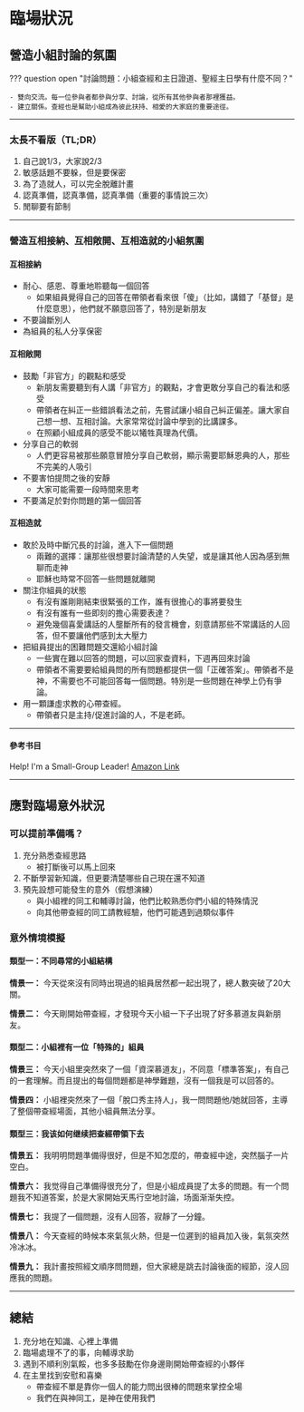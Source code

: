 # 臨場狀況

## 營造小組討論的氛圍

??? question open "討論問題：小組查經和主日證道、聖經主日學有什麼不同？"

    - 雙向交流。每一位參與者都參與分享、討論，從所有其他參與者那裡獲益。
    - 建立關係。查經也是幫助小組成為彼此扶持、相愛的大家庭的重要途徑。

-----

### 太長不看版（TL;DR）

1. 自己說1/3，大家說2/3
2. 敏感話題不要躲，但是要保密
3. 為了造就人，可以完全脫離計畫
4. 認真準備，認真準備，認真準備（重要的事情說三次）
5. 閒聊要有節制

-----

### 營造互相接納、互相敞開、互相造就的小組氛圍

#### 互相接納

- 耐心、感恩、尊重地聆聽每一個回答
    - 如果組員覺得自己的回答在帶領者看來很「傻」（比如，講錯了「基督」是什麼意思），他們就不願意回答了，特別是新朋友
- 不要論斷別人
- 為組員的私人分享保密

#### 互相敞開

- 鼓勵「非官方」的觀點和感受
    - 新朋友需要聽到有人講「非官方」的觀點，才會更敢分享自己的看法和感受
    - 帶領者在糾正一些錯誤看法之前，先嘗試讓小組自己糾正偏差。讓大家自己想一想、互相討論。大家常常從討論中學到的比講課多。
    - 在照顧小組成員的感受不能以犧牲真理為代價。
- 分享自己的軟弱
    - 人們更容易被那些願意冒險分享自己軟弱，顯示需要耶穌恩典的人，那些不完美的人吸引
- 不要害怕提問之後的安靜
    - 大家可能需要一段時間來思考
- 不要滿足於對你問題的第一個回答

#### 互相造就

- 敢於及時中斷冗長的討論，進入下一個問題
    - 兩難的選擇：讓那些很想要討論清楚的人失望，或是讓其他人因為感到無聊而走神
    - 耶穌也時常不回答一些問題就離開
- 關注你組員的狀態
    - 有沒有誰剛剛結束很緊張的工作，誰有很擔心的事將要發生
    - 有沒有誰有一些即刻的擔心需要表達？
    - 避免幾個喜愛講話的人壟斷所有的發言機會，刻意請那些不常講話的人回答，但不要讓他們感到太大壓力
- 把組員提出的困難問題交還給小組討論
    - 一些實在難以回答的問題，可以回家查資料，下週再回來討論
    - 帶領者不需要要給組員問的所有問題都提供一個「正確答案」。帶領者不是神，不需要也不可能回答每一個問題。特別是一些問題在神學上仍有爭論。
- 用一顆謙虛求教的心帶查經。
    - 帶領者只是主持/促進討論的人，不是老師。

-----

#### 參考书目

Help! I'm a Small-Group Leader! [Amazon Link](https://www.amazon.com/dp/B003JH835A/ref=dp-kindle-redirect?_encoding=UTF8&btkr=1)

-----

## 應對臨場意外狀況

### 可以提前準備嗎？

1. 充分熟悉查經思路
    - 被打斷後可以馬上回來
2. 不斷學習新知識，但更要清楚哪些自己現在還不知道
3. 預先設想可能發生的意外（假想演練）
    - 與小組裡的同工和輔導討論，他們比較熟悉你們小組的特殊情況
    - 向其他帶查經的同工請教經驗，他們可能遇到過類似事件

### 意外情境模擬

#### 類型一：不同尋常的小組結構

**情景一：**
今天從來沒有同時出現過的組員居然都一起出現了，總人數突破了20大關。

**情景二：**
今天剛開始帶查經，才發現今天小組一下子出現了好多慕道友與新朋友。

#### 類型二：小組裡有一位「特殊的」組員

**情景三：**
今天小組里突然來了一個「資深慕道友」，不同意「標準答案」，有自己的一套理解。而且提出的每個問題都是神學難題，沒有一個我是可以回答的。

**情景四：**
小組裡突然來了一個「脫口秀主持人」，我一問問題他/她就回答，主導了整個帶查經場面，其他小組員無法分享。

#### 類型三：我该如何继续把查經帶領下去

**情景五：**
我明明問題準備得很好，但是不知怎麼的，帶查經中途，突然腦子一片空白。

**情景六：**
我觉得自己準備得很充分了，但是小組成員提了太多的問題。有一个問題我不知道答案，於是大家開始天馬行空地討論，场面渐渐失控。

**情景七：**
我提了一個問題，沒有人回答，寂靜了一分鐘。

**情景八：**
今天查經的時候本來氣氛火熱，但是一位遲到的組員加入後，氣氛突然冷冰冰。

**情景九：**
我計畫按照經文順序問問題，但大家總是跳去討論後面的經節，沒人回應我的問題。

-----

## 總結

1. 充分地在知識、心裡上準備
2. 臨場處理不了的事，向輔導求助
3. 遇到不順利別氣餒，也多多鼓勵在你身邊剛開始帶查經的小夥伴
4. 在主里找到安慰和喜樂
    - 帶查經不單是靠你一個人的能力問出很棒的問題來掌控全場
    - 我們在與神同工，是神在使用我們
